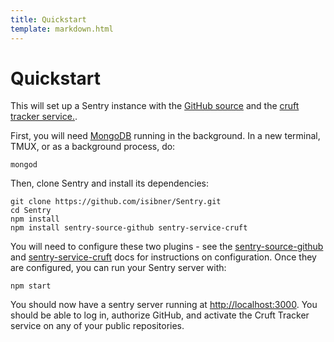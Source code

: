```yaml
---
title: Quickstart
template: markdown.html
---
```


# Quickstart

This will set up a Sentry instance with the [GitHub source](https://github.com/isibner/sentry-source-github) and the [cruft tracker service.](https://github.com/isibner/sentry-service-cruft).

First, you will need [MongoDB](http://docs.mongodb.org/manual/installation/) running in the background. In a new terminal, TMUX, or as a background process, do:

```
mongod
```

Then, clone Sentry and install its dependencies:

```
git clone https://github.com/isibner/Sentry.git
cd Sentry
npm install
npm install sentry-source-github sentry-service-cruft
```

You will need to configure these two plugins - see the [sentry-source-github](https://github.com/isibner/sentry-source-github) and [sentry-service-cruft](https://github.com/isibner/sentry-service-cruft) docs for instructions on configuration. Once they are configured, you can run your Sentry server with:

```
npm start
```

You should now have a sentry server running at [http://localhost:3000](http://localhost:3000). You should be able to log in, authorize GitHub, and activate the Cruft Tracker service on any of your public repositories. 
